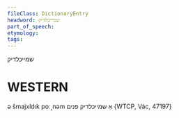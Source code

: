 ```yaml
---
fileClass: DictionaryEntry
headword: שמייכלדיק
part_of_speech: 
etymology: 
tags: 
---
```

שמייכלדיק

WESTERN
========

ə šmajxldɩk poː˰nəm אַ שמייכלדיק פּנים {WTCP, Vác, 47197}
